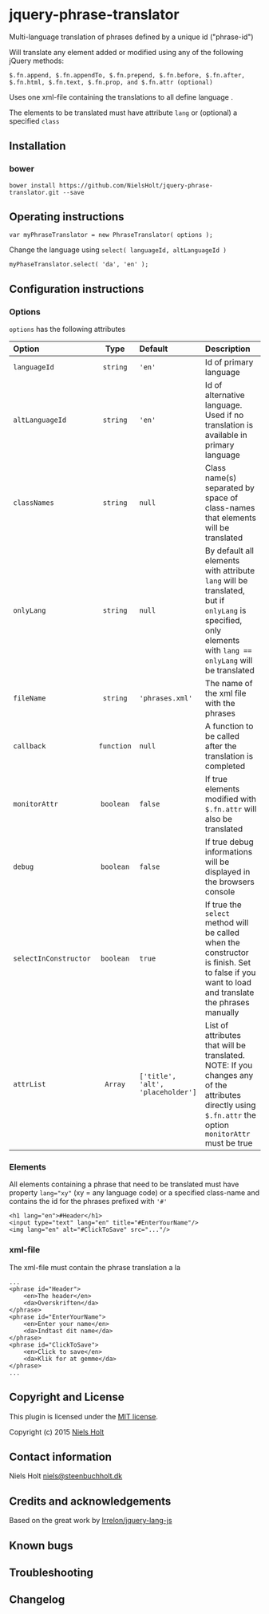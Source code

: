 # jquery-phrase-translator

Multi-language translation of phrases defined by a unique id ("phrase-id")

Will translate any element added or modified using any of the following jQuery methods:

	$.fn.append, $.fn.appendTo,	$.fn.prepend, $.fn.before, $.fn.after, 
	$.fn.html, $.fn.text, $.fn.prop, and $.fn.attr (optional)

Uses one xml-file containing the translations to all define language .

The elements to be translated must have attribute `lang` or (optional) a specified `class`

## Installation
### bower
`bower install https://github.com/NielsHolt/jquery-phrase-translator.git --save`

## Operating instructions
	var myPhraseTranslator = new PhraseTranslator( options );

Change the language using `select( languageId, altLanguageId )`
	
	myPhaseTranslator.select( 'da', 'en' );

## Configuration instructions

### Options
`options` has the following attributes

Option  | Type | Default | Description
:------------- | :-------------: | :------------------ | :----------------------------
`languageId` | `string` | `'en'` | Id of primary language 
`altLanguageId` | `string` | `'en'` | Id of alternative language. Used if no translation is available in primary language  
`classNames` | `string` | `null` | Class name(s) separated by space of class-names that elements will be translated 
`onlyLang` | `string` | `null` | By default all elements with attribute `lang` will be translated, but if `onlyLang` is specified, only elements with `lang == onlyLang` will be translated
`fileName`  | `string` | `'phrases.xml'` | The name of the xml file with the phrases 
`callback`	| `function` | `null` | A function to be called after the translation is completed
`monitorAttr` | `boolean` | `false` | If true elements modified with `$.fn.attr` will also be translated  
`debug` | `boolean` | `false` | If true debug informations will be displayed in the browsers console 
`selectInConstructor` | `boolean` | `true` | If true the `select` method will be called when the constructor is finish. Set to false if you want to load and translate the phrases manually 
`attrList` | `Array` | `['title', 'alt', 'placeholder']` | List of attributes that will be translated. NOTE: If you changes any of the attributes directly using `$.fn.attr` the option `monitorAttr` must be true 


### Elements

All elements containing a phrase that need to be translated must have property `lang="xy"` (xy = any language code) or a specified class-name and contains the id for the phrases prefixed with `'#'`

	<h1 lang="en">#Header</h1>
	<input type="text" lang="en" title="#EnterYourName"/>
	<img lang="en" alt="#ClickToSave" src="..."/>

### xml-file
The xml-file must contain the phrase translation a la

	...
	<phrase id="Header">
		<en>The header</en>
		<da>Overskriften</da>
	</phrase>	
	<phrase id="EnterYourName">
		<en>Enter your name</en>
		<da>Indtast dit name</da>
	</phrase>
	<phrase id="ClickToSave">
		<en>Click to save</en>
		<da>Klik for at gemme</da>
	</phrase>
	...





## Copyright and License
This plugin is licensed under the [MIT license](https://github.com/NielsHolt/jquery-phrase-translator/LICENSE).

Copyright (c) 2015 [Niels Holt](https://github.com/NielsHolt)

## Contact information

Niels Holt <niels@steenbuchholt.dk>


## Credits and acknowledgements

Based on the great work by [Irrelon/jquery-lang-js](https://github.com/irrelon/jquery-lang-js)

## Known bugs

## Troubleshooting

## Changelog



